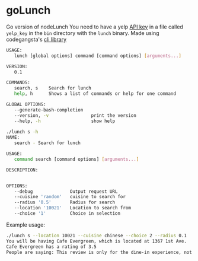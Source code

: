 goLunch
=======

Go version of nodeLunch
You need to have a yelp [API key](http://www.yelp.com/developers/getting_started) in a file called ```yelp_key```
in the ```bin``` directory with the ```lunch``` binary.
Made using codegangsta's [cli library](https://github.com/codegangsta/cli)
```bash
USAGE:
   lunch [global options] command [command options] [arguments...]

VERSION:
   0.1

COMMANDS:
   search, s    Search for lunch
   help, h      Shows a list of commands or help for one command

GLOBAL OPTIONS:
   --generate-bash-completion
   --version, -v                print the version
   --help, -h                   show help
   
./lunch s -h
NAME:
   search - Search for lunch

USAGE:
   command search [command options] [arguments...]

DESCRIPTION:


OPTIONS:
   --debug              Output request URL
   --cuisine 'random'   cuisine to search for
   --radius '0.5'       Radius for search
   --location '10021'   Location to search from
   --choice '1'         Choice in selection
```
   
Example usage:
```bash
./lunch s --location 10021 --cuisine chinese --choice 2 --radius 0.1
You will be having Cafe Evergreen, which is located at 1367 1st Ave.
Cafe Evergreen has a rating of 3.5
People are saying: This review is only for the dine-in experience, not take out or delivery. Cafe Evergreen has easily the best dim sum of any place I've eaten at in...
```
